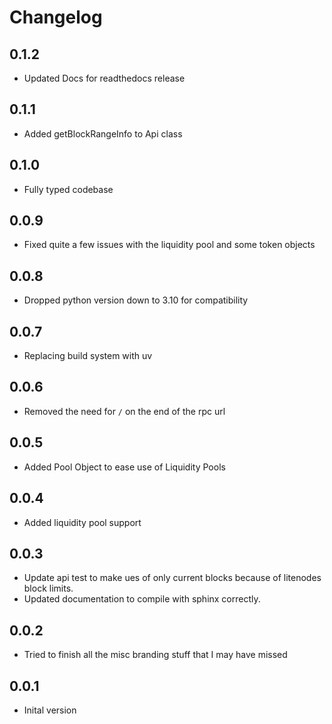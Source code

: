 # Changelog

## 0.1.2

- Updated Docs for readthedocs release

## 0.1.1

- Added getBlockRangeInfo to Api class

## 0.1.0

- Fully typed codebase

## 0.0.9

- Fixed quite a few issues with the liquidity pool and some token objects

## 0.0.8

- Dropped python version down to 3.10 for compatibility

## 0.0.7

- Replacing build system with uv

## 0.0.6

- Removed the need for `/` on the end of the rpc url

## 0.0.5

- Added Pool Object to ease use of Liquidity Pools

## 0.0.4

- Added liquidity pool support

## 0.0.3

- Update api test to make ues of only current blocks because of litenodes block limits.
- Updated documentation to compile with sphinx correctly.

## 0.0.2

- Tried to finish all the misc branding stuff that I may have missed

## 0.0.1

- Inital version
